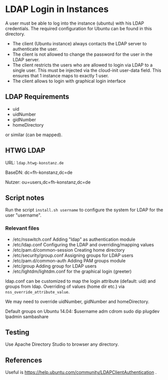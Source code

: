 # LDAP Login in Instances

A user must be able to log into the instance (ubuntu) with his LDAP credentials.
The required configuration for Ubuntu can be found in this directory.

- The client (Ubuntu instance) always contacts the LDAP server to authenticate the user.
- The client is not allowed to change the password for the user in the LDAP server.
- The client restricts the users who are allowed to login via LDAP to a single user. This must be injected via the cloud-init user-data field. This ensures that 1 instance maps to exactly 1 user.
- The client allows to login with graphical login interface

## LDAP Requirements

- uid
- uidNumber
- gidNumber
- homeDirectory

or similar (can be mapped).

## HTWG LDAP

URL: `ldap.htwg-konstanz.de`

BaseDN: dc=fh-konstanz,dc=de

Nutzer: ou=users,dc=fh-konstanz,dc=de

## Script notes

Run the script `install.sh username` to configure the system for LDAP for the user "username". 

### Relevant files

- /etc/nsswitch.conf Adding "ldap" as authentication module
- /etc/ldap.conf Configuring the LDAP and overriding/mapping values
- /etc/pam.d/common-session Creating home directory
- /etc/security/group.conf Assigning groups for LDAP users
- /etc/pam.d/common-auth Adding PAM groups module
- /etc/group Adding group for LDAP users
- /etc/lightdm/lightdm.conf for the graphical login (greeter)

ldap.conf can be customized to map the login attribute (default: uid) and groups from ldap. Overriding of values (home dir etc.) via `nss_override_attribute_value`.

We may need to override uidNumber, gidNumber and homeDirectory.

Default groups on Ubuntu 14.04: $username adm cdrom sudo dip plugdev lpadmin sambashare

## Testing

Use Apache Directory Studio to browser any directory.

## References

Useful is https://help.ubuntu.com/community/LDAPClientAuthentication .
